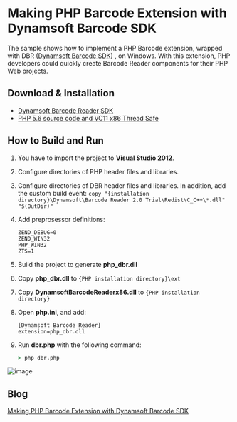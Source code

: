 Making PHP Barcode Extension with Dynamsoft Barcode SDK
=======================================================================

The sample shows how to implement a PHP Barcode extension, wrapped with DBR ([Dynamsoft Barcode SDK][1]) , on Windows. With this extension, PHP developers could quickly create Barcode Reader components for their PHP Web projects.

Download & Installation
-----------------------
* [Dynamsoft Barcode Reader SDK][2]
* [PHP 5.6 source code and VC11 x86 Thread Safe][3]

How to Build and Run
-----------
1. You have to import the project to **Visual Studio 2012**.
2. Configure directories of PHP header files and libraries.
3. Configure directories of DBR header files and libraries. In addition, add the custom build event: ```copy "{installation directory}\Dynamsoft\Barcode Reader 2.0 Trial\Redist\C_C++\*.dll" "$(OutDir)"```
4. Add preprosessor definitions:

    ```
    ZEND_DEBUG=0
    ZEND_WIN32
    PHP_WIN32
    ZTS=1
    ```
5. Build the project to generate **php_dbr.dll**
6. Copy **php_dbr.dll** to ```{PHP installation directory}\ext```
7. Copy **DynamsoftBarcodeReaderx86.dll** to ```{PHP installation directory}```
8. Open **php.ini**, and add:

    ``` 
    [Dynamsoft Barcode Reader]
    extension=php_dbr.dll
    ```
9. Run **dbr.php** with the following command:

    ```cmd
    > php dbr.php
    ```
![image](http://www.codepool.biz/wp-content/uploads/2015/06/php_barcode_extension.png)

Blog
----
[Making PHP Barcode Extension with Dynamsoft Barcode SDK][4]

[1]:http://www.dynamsoft.com/Products/Dynamic-Barcode-Reader.aspx
[2]:http://www.dynamsoft.com/Downloads/Dynamic-Barcode-Reader-Download.aspx
[3]:http://windows.php.net/download/
[4]:http://www.codepool.biz/php-windows-barcode-reader-extension.html
